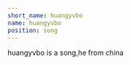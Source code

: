 ```yaml
---
short_name: huangyvbo
name: huangyvbo
position: song
---
```

huangyvbo is a song,he from china
<style>
  body {
    background-image: url('https://img2.imgtp.com/2024/05/09/DE9daZuL.jpg');
    background-size: cover;
    background-position: center;
  }
</style>